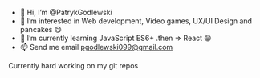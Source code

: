 - 👋 Hi, I’m @PatrykGodlewski
- 👀 I’m interested in  Web development, Video games, UX/UI Design and pancakes 😋
- 🌱 I’m currently learning JavaScript ES6+ .then => React 😁
- 📫 Send me email pgodlewski099@gmail.com

Currently hard working on my git repos
